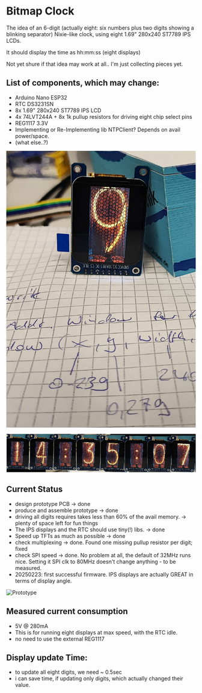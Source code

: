 # Bitmap Clock
The idea of an 6-digit (actually eight: six numbers plus two digits showing a blinking separator) Nixie-like clock, using eight 1.69" 280x240 ST7789 IPS LCDs.

It should display the time as hh:mm:ss (eight displays)

Not yet shure if that idea may work at all..
I'm just collecting pieces yet.

## List of components, which may change:
* Arduino Nano ESP32
* RTC DS3231SN
* 8x 1.69" 280x240 ST7789 IPS LCD
* 4x 74LVT244A + 8x 1k pullup resistors for driving eight chip select pins
* REG1117 3.3V
* Implementing or Re-Implementing lib NTPClient? Depends on avail power/space.
* (what else..?)

![Ziffer 9](doc/Ziffer.jpg)

![overview](doc/overview_small.bmp)


## Current Status
* design prototype PCB -> done
* produce and assemble prototype -> done
* driving all digits requires takes less than 60% of the avail memory. -> plenty of space left for fun things
* The IPS displays and the RTC should use tiny(!) libs. -> done
* Speed up TFTs as much as possible -> done
* check multiplexing -> done. Found one missing pullup resistor per digit; fixed
* check SPI speed -> done. No problem at all, the default of 32MHz runs nice. Setting it SPI clk to 80MHz doesn't change anything - to be measured.
* 20250223: first successful firmware. IPS displays are actually GREAT in terms of display angle.

![Prototype](doc/Prototype.jpg)

## Measured current consumption
* 5V @ 280mA
* This is for running eight displays at max speed, with the RTC idle.
* no need to use the external REG1117

## Display update Time:
* to update all eight digits, we need ~ 0.5sec
* i can save time, if updating only digits, which actually changed their value.

